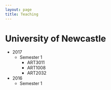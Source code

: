 ```yaml
---
layout: page
title: Teaching
---
```


# University of Newcastle
* 2017
    * Semester 1
        * ART3011
        * ART1008
        * ART2032
* 2016
    * Semester 1
